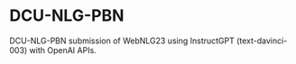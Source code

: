 # DCU-NLG-PBN

DCU-NLG-PBN submission of WebNLG23 using InstructGPT (text-davinci-003) with OpenAI APIs.
